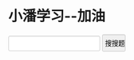 # 小潘学习--加油
<title>小潘学习--加油</title>
<style>
  input{                 border: 1px solid #ccc;                 padding: 7px 0px;                 border-radius: 3px;                 padding-left:5px;                 -webkit-box-shadow: inset 0 1px 1px rgba(0,0,0,.075);                 box-shadow: inset 0 1px 1px rgba(0,0,0,.075);                 -webkit-transition: border-color ease-in-out .15s,-webkit-box-shadow ease-in-out .15s;                 -o-transition: border-color ease-in-out .15s,box-shadow ease-in-out .15s;                 transition: border-color ease-in-out .15s,box-shadow ease-in-out .15s             }             input:focus{                     border-color: #66afe9;                     outline: 0;                     -webkit-box-shadow: inset 0 1px 1px rgba(0,0,0,.075),0 0 8px rgba(102,175,233,.6);                     box-shadow: inset 0 1px 1px rgba(0,0,0,.075),0 0 8px rgba(102,175,233,.6)             }
button{                 border: 1px solid #ccc;                 padding: 7px 0px;                 border-radius: 3px;                 padding-left:5px;                 -webkit-box-shadow: inset 0 1px 1px rgba(0,0,0,.075);                 box-shadow: inset 0 1px 1px rgba(0,0,0,.075);                 -webkit-transition: border-color ease-in-out .15s,-webkit-box-shadow ease-in-out .15s;                 -o-transition: border-color ease-in-out .15s,box-shadow ease-in-out .15s;                 transition: border-color ease-in-out .15s,box-shadow ease-in-out .15s             }             button:focus{                     border-color: #66afe9;                     outline: 0;                     -webkit-box-shadow: inset 0 1px 1px rgba(0,0,0,.075),0 0 8px rgba(102,175,233,.6);                     box-shadow: inset 0 1px 1px rgba(0,0,0,.075),0 0 8px rgba(102,175,233,.6)             }</style>
<script src="https://apps.bdimg.com/libs/jquery/2.1.1/jquery.min.js">
 </script>
<script>
  function searches()
  {
    var c=$.get("/dir/"+document.getElementById("exam").value+".txt"); console.log(c);
  ex.innerHTML=eval(c).responseText;
  if(eval(c).responseText=="undefined")alert(eval(c).responseText)
  else ex.innerHTML=eval(c).responseText;
  }
</script>

<input id="exam">
<button id="bu" onclick="searches()">搜搜题</button>
<p id="ex">
